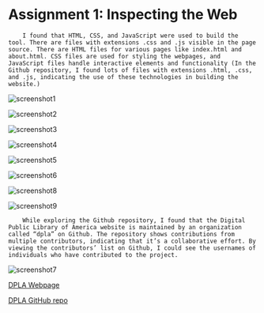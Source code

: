 
# Assignment 1: Inspecting the Web


        I found that HTML, CSS, and JavaScript were used to build the tool. There are files with extensions .css and .js visible in the page source. There are HTML files for various pages like index.html and about.html. CSS files are used for styling the webpages, and JavaScript files handle interactive elements and functionality (In the Github repository, I found lots of files with extensions .html, .css, and .js, indicating the use of these technologies in building the website.)

![screenshot1](https://i.imgur.com/zRUxvE1.jpeg)

![screenshot2](https://i.imgur.com/h56IsVW.jpeg)

![screenshot3](https://i.imgur.com/X0Sfcuf.jpeg)

![screenshot4](https://i.imgur.com/u8apmWX.jpeg)

![screenshot5](https://i.imgur.com/uYdmBQb.jpeg)

![screenshot6](https://i.imgur.com/S6HwrIL.jpeg)

![screenshot8](https://i.imgur.com/iZ4htLR.jpeg)

![screenshot9](https://i.imgur.com/Z9NeacB.jpeg)


        While exploring the Github repository, I found that the Digital Public Library of America website is maintained by an organization called “dpla” on Github. The repository shows contributions from multiple contributors, indicating that it’s a collaborative effort. By viewing the contributors’ list on Github, I could see the usernames of individuals who have contributed to the project.

![screenshot7](https://i.imgur.com/ToYaXyV.jpeg)




[DPLA Webpage](https://dp.la/)

[DPLA GitHub repo](https://github.com/dpla)